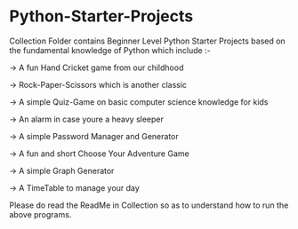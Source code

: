 # Python-Starter-Projects

Collection Folder contains Beginner Level Python Starter Projects based on the fundamental knowledge of Python which include :-

-> A fun Hand Cricket game from our childhood

-> Rock-Paper-Scissors which is another classic

-> A simple Quiz-Game on basic computer science knowledge for kids

-> An alarm in case youre a heavy sleeper

-> A simple Password Manager and Generator

-> A fun and short Choose Your Adventure Game

-> A simple Graph Generator

-> A TimeTable to manage your day

Please do read the ReadMe in Collection so as to understand how to run the above programs.
